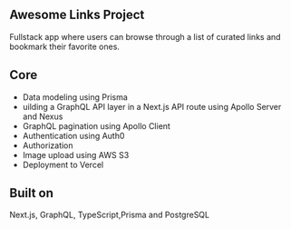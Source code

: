 ## Awesome Links Project
Fullstack app where users can browse through a list of curated links and bookmark their favorite ones. 

## Core
- Data modeling using Prisma
- uilding a GraphQL API layer in a Next.js API route using Apollo Server and Nexus
- GraphQL pagination using Apollo Client
- Authentication using Auth0
- Authorization
- Image upload using AWS S3
- Deployment to Vercel

## Built on 
Next.js, GraphQL, TypeScript,Prisma and PostgreSQL
